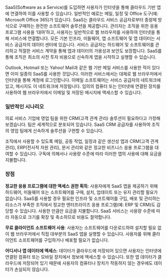 SaaS(Software as a Service)를 도입하면 사용자가 인터넷을 통해 클라우드 기반 앱에 연결하여 이를 사용할 수 있습니다. 일반적인 예로는 메일, 일정 및 Office 도구(예: Microsoft Office 365)가 있습니다. SaaS는 클라우드 서비스 공급자로부터 종량제 방식으로 구매하는 완전한 소프트웨어 솔루션을 제공합니다. 관리자는 조직을 위한 응용 프로그램 사용을 ‘대여’하고, 사용자는 일반적으로 웹 브라우저를 사용하여 인터넷을 통해 서비스에 연결합니다. 모든 기본 인프라, 미들웨어, 앱 소프트웨어 및 앱 데이터는 서비스 공급자의 데이터 센터에 있습니다. 서비스 공급자는 하드웨어 및 소프트웨어를 관리하고 적절한 서비스 계약을 통해 앱과 데이터의 가용성과 보안도 보장합니다. SaaS를 통해 조직은 최소의 사전 투자 비용으로 신속하게 앱을 시작하고 실행할 수 있습니다.

Outlook, Hotmail 또는 Yahoo! Mail과 같은 웹 기반 메일 서비스를 사용한 적이 있다면 이미 일종의 SaaS를 사용한 것입니다. 이러한 서비스에서는 대체로 웹 브라우저에서 인터넷을 통해 계정에 로그인합니다. 이메일 소프트웨어는 서비스 공급자의 네트워크에 있고, 메시지도 이 네트워크에 저장됩니다. 임의의 컴퓨터 또는 인터넷에 연결된 장치를 사용하여 웹 브라우저에서 이메일 및 저장된 메시지에 액세스할 수 있습니다.

### <a name="common-scenarios"></a>일반적인 시나리오

의료 서비스 기업에 영업 팀을 위한 CRM(고객 관계 관리) 솔루션이 필요하다고 가정해 보겠습니다. 팀은 세계적으로 분포되어 있습니다. SaaS CRM 공급자를 사용하여 조직의 영업 팀에게 신속하게 솔루션을 구현할 수 있습니다.

조직에서 사용할 수 있도록 메일, 공동 작업, 일정과 같은 생산성 앱과 CRM(고객 관계 관리), ERP(전사적 자원 관리), 문서 관리와 같은 정교한 비즈니스 응용 프로그램을 대여할 수 있습니다. 구독에 의해서나 사용량 수준에 따라 이러한 앱의 사용에 대해 요금을 지불합니다.

### <a name="advantages"></a>장점

**정교한 응용 프로그램에 대한 액세스 권한 획득**: 사용자에게 SaaS 앱을 제공하기 위해 하드웨어, 미들웨어 또는 소프트웨어를 구매, 설치, 업데이트 또는 유지 관리할 필요가 없습니다. SaaS를 사용할 경우 필요한 인프라 및 소프트웨어를 구입, 배포 및 관리하는 리소스가 부족한 조직에서 정교한 엔터프라이즈 응용 프로그램(예: ERP 및 CRM)도 감당할 수 있습니다.
사용한 만큼만 요금을 지불합니다. SaaS 서비스는 사용량 수준에 따라 자동으로 크기를 확장 및 축소하므로 비용도 절약합니다.

**무료 클라이언트 소프트웨어 사용**: 사용자는 소프트웨어를 다운로드하여 설치할 필요 없이 웹 브라우저에서 직접 대부분의 SaaS 앱을 실행할 수 있습니다. 사용자를 위해 클라이언트 소프트웨어를 구입하거나 배포할 필요가 없습니다.

**어디서나 앱 데이터에 액세스**: 데이터가 클라우드에 저장되어 있으면 사용자는 인터넷에 연결된 컴퓨터 또는 모바일 장치에서 정보에 액세스할 수 있습니다. 또한 앱 데이터가 클라우드에 저장되어 있기 때문에 사용자의 컴퓨터나 장치가 작동하지 않는 경우에도 데이터가 손실되지 않습니다.

